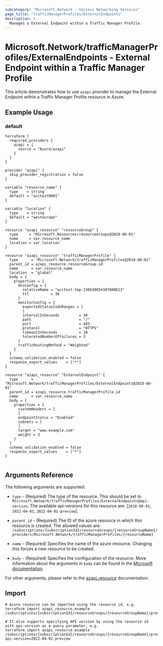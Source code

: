 ```yaml
---
subcategory: "Microsoft.Network - Various Networking Services"
page_title: "trafficManagerProfiles/ExternalEndpoints"
description: |-
  Manages a External Endpoint within a Traffic Manager Profile.
---
```


# Microsoft.Network/trafficManagerProfiles/ExternalEndpoints - External Endpoint within a Traffic Manager Profile

This article demonstrates how to use `azapi` provider to manage the External Endpoint within a Traffic Manager Profile resource in Azure.

## Example Usage

### default

```hcl
terraform {
  required_providers {
    azapi = {
      source = "Azure/azapi"
    }
  }
}

provider "azapi" {
  skip_provider_registration = false
}

variable "resource_name" {
  type    = string
  default = "acctest0001"
}

variable "location" {
  type    = string
  default = "westeurope"
}

resource "azapi_resource" "resourceGroup" {
  type     = "Microsoft.Resources/resourceGroups@2020-06-01"
  name     = var.resource_name
  location = var.location
}

resource "azapi_resource" "trafficManagerProfile" {
  type      = "Microsoft.Network/trafficManagerProfiles@2018-08-01"
  parent_id = azapi_resource.resourceGroup.id
  name      = var.resource_name
  location  = "global"
  body = {
    properties = {
      dnsConfig = {
        relativeName = "acctest-tmp-230630034107608613"
        ttl          = 30
      }
      monitorConfig = {
        expectedStatusCodeRanges = [
        ]
        intervalInSeconds         = 30
        path                      = "/"
        port                      = 443
        protocol                  = "HTTPS"
        timeoutInSeconds          = 10
        toleratedNumberOfFailures = 3
      }
      trafficRoutingMethod = "Weighted"
    }
  }
  schema_validation_enabled = false
  response_export_values    = ["*"]
}

resource "azapi_resource" "ExternalEndpoint" {
  type      = "Microsoft.Network/trafficManagerProfiles/ExternalEndpoints@2018-08-01"
  parent_id = azapi_resource.trafficManagerProfile.id
  name      = var.resource_name
  body = {
    properties = {
      customHeaders = [
      ]
      endpointStatus = "Enabled"
      subnets = [
      ]
      target = "www.example.com"
      weight = 3
    }
  }
  schema_validation_enabled = false
  response_export_values    = ["*"]
}


```



## Arguments Reference

The following arguments are supported:

* `type` - (Required) The type of the resource. This should be set to `Microsoft.Network/trafficManagerProfiles/ExternalEndpoints@api-version`. The available api-versions for this resource are: [`2018-08-01`, `2022-04-01`, `2022-04-01-preview`].

* `parent_id` - (Required) The ID of the azure resource in which this resource is created. The allowed values are:  
  `/subscriptions/{subscriptionId}/resourceGroups/{resourceGroupName}/providers/Microsoft.Network/trafficManagerProfiles/{resourceName}`

* `name` - (Required) Specifies the name of the azure resource. Changing this forces a new resource to be created.

* `body` - (Required) Specifies the configuration of the resource. More information about the arguments in `body` can be found in the [Microsoft documentation](https://learn.microsoft.com/en-us/azure/templates/Microsoft.Network/trafficManagerProfiles/ExternalEndpoints?pivots=deployment-language-terraform).

For other arguments, please refer to the [azapi_resource](https://registry.terraform.io/providers/Azure/azapi/latest/docs/resources/resource) documentation.

## Import

 ```shell
 # Azure resource can be imported using the resource id, e.g.
 terraform import azapi_resource.example /subscriptions/{subscriptionId}/resourceGroups/{resourceGroupName}/providers/Microsoft.Network/trafficManagerProfiles/{resourceName}/ExternalEndpoints/{resourceName}
 
 # It also supports specifying API version by using the resource id with api-version as a query parameter, e.g.
 terraform import azapi_resource.example /subscriptions/{subscriptionId}/resourceGroups/{resourceGroupName}/providers/Microsoft.Network/trafficManagerProfiles/{resourceName}/ExternalEndpoints/{resourceName}?api-version=2022-04-01-preview
 ```
